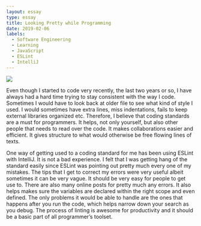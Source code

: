 ```yaml
---
layout: essay
type: essay
title: Looking Pretty while Programming
date: 2019-02-06
labels:
  - Software Engineering
  - Learning
  - JavaScript
  - ESLint
  - IntelliJ
---
```


<img class="ui medium right floated rounded image" src="https://res.cloudinary.com/practicaldev/image/fetch/s--FQxU3AZj--/c_limit%2Cf_auto%2Cfl_progressive%2Cq_auto%2Cw_880/http://res.cloudinary.com/lauragift/image/upload/v1532898161/032f30a0-f2e1-11e5-8676-4676c2ca102a_canln7.png">

Even though I started to code very recently, the last two years or so, I have always had a hard time trying to stay consistent with the way I code. Sometimes I would have to look back at older file to see what kind of style I used. I would sometimes have extra lines, miss indentations, fails to keep external libraries organized etc. Therefore, I believe that coding standards are a must for programmers. It helps, not only yourself, but also other people that needs to read over the code. It makes collaborations easier and efficient. It gives structure to what would otherwise be free flowing lines of texts.

One way of getting used to a coding standard for me has been using ESLint with IntelliJ. It is not a bad experience. I felt that I was getting hang of the standard easily since ESLint was pointing out pretty much every one of my mistakes. The tips that I get to correct my errors were very useful albeit sometimes it can be very vague. It should be very easy for people to get use to. There are also many online posts for pretty much any errors. It also helps makes sure the variables are declared within the right scope and even defined. The only problems it would be able to handle are the ones that happens after you run the code, which helps narrow down your search as you debug. The process of linting is awesome for productivity and it should be a basic part of all programmer’s toolset.
